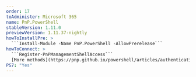 ```yaml
---
order: 17
toAdminister: Microsoft 365
name: PnP.PowerShell
stableVersion: 1.11.0
previewVersion: 1.11.37-nightly
howToInstallPre: >
  ```Install-Module -Name PnP.PowerShell -AllowPrerelease```
howToConnect: >
  ```Register-PnPManagementShellAccess```
  [More methods](https://pnp.github.io/powershell/articles/authentication.html)
PS7: "Yes"
---
```

